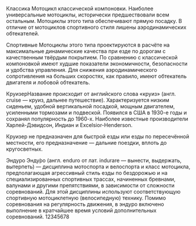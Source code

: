 Классика
Мотоцикл классической компоновки. Наиболее универсальные мотоциклы, исторически предшествовали всем остальным. Мотоциклы этого типа обеспечивают прямую посадку. В отличие от мотоциклов спортивного стиля лишены аэродинамических обтекателей.

Спортивные
Мотоциклы этого типа проектируются в расчёте на максимальные динамические качества при езде по дорогам с качественным твёрдым покрытием.
По сравнению с классической компоновкой имеют худшие показатели экономичности, безопасности и удобства управления. Для снижения аэродинамического сопротивления на больших скоростях, как правило, имеют обтекатель двигателя и лобовой обтекатель.

КруизерНазвание происходит от английского слова «круиз» (англ. cruise — круиз, дальнее путешествие). Характеризуется низким сиденьем, удобной вертикальной посадкой, мощным двигателем, усиленными тормозами и подвеской. Появился в США в 1930-е годы и сохранял популярность до 1960-х. Наиболее известные производители Харлей-Дэвидсон, Индиан и Excelsior-Henderson.

Круизер не предназначен для быстрой езды или езды по пересечённой местности, его предназначение — дальние поездки, вплоть до кругосветных.

Эндуро
Энду́ро (англ. enduro от лат. indurare — вынести, выдержать, вытерпеть) — дисциплина мотоспорта и велоспорта и класс мотоцикла, предполагающая агрессивный стиль езды по бездорожью и на специализированных спортивных трассах, начиненных бревнами, валунами и другими препятствиями, в зависимости от сложности соревнований. Для этой дисциплины используют соответствующую спортивную мотоциклетную (велосипедную) технику. Помимо соревнования на регулярность движения, в эндуро включено выполнение в кратчайшее время условий дополнительных соревнований.
12345678
